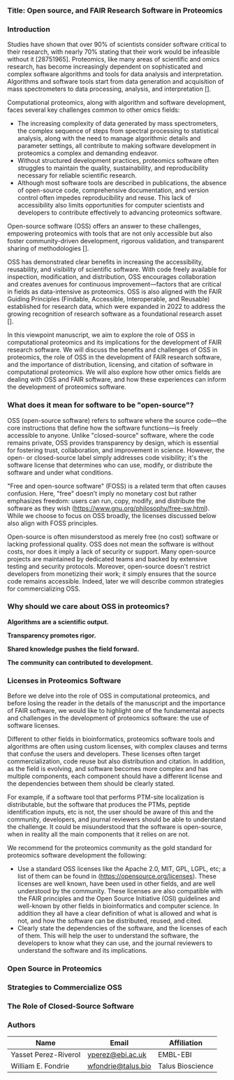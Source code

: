 ### Title: Open source, and FAIR Research Software in Proteomics

### Introduction

Studies have shown that over 90% of scientists consider software critical to their research, with nearly 70% stating that their work would be infeasible without it [28751965]. Proteomics, like many areas of scientific and omics research, has become increasingly dependent on sophisticated and complex software algorithms and tools for data analysis and interpretation. Algorithms and software tools start from data generation and acquisition of mass spectrometers to data processing, analysis, and interpretation []. 

Computational proteomics, along with algorithm and software development, faces several key challenges common to other omics fields:

- The increasing complexity of data generated by mass spectrometers, the complex sequence of steps from spectral processing to statistical analysis, along with the need to manage algorithmic details and parameter settings, all contribute to making software development in proteomics a complex and demanding endeavor.
- Without structured development practices, proteomics software often struggles to maintain the quality, sustainability, and reproducibility necessary for reliable scientific research.
- Although most software tools are described in publications, the absence of open-source code, comprehensive documentation, and version control often impedes reproducibility and reuse. This lack of accessibility also limits opportunities for computer scientists and developers to contribute effectively to advancing proteomics software.

Open-source software (OSS) offers an answer to these challenges, empowering proteomics with tools that are not only accessible but also foster community-driven development, rigorous validation, and transparent sharing of methodologies [].

OSS has demonstrated clear benefits in increasing the accessibility, reusability, and visibility of scientific software. With code freely available for inspection, modification, and distribution, OSS encourages collaboration and creates avenues for continuous improvement—factors that are critical in fields as data-intensive as proteomics. OSS is also aligned with the FAIR Guiding Principles (Findable, Accessible, Interoperable, and Reusable) established for research data, which were expanded in 2022 to address the growing recognition of research software as a foundational research asset [].

In this viewpoint manuscript, we aim to explore the role of OSS in computational proteomics and its implications for the development of FAIR research software. We will discuss the benefits and challenges of OSS in proteomics, the role of OSS in the development of FAIR research software, and the importance of distribution, licensing, and citation of software in computational proteomics. We will also explore how other omics fields are dealing with OSS and FAIR software, and how these experiences can inform the development of proteomics software.

### What does it mean for software to be "open-source"? 

OSS (open-source software) refers to software where the source code—the core instructions that define how the software functions—is freely accessible to anyone. Unlike "closed-source" software, where the code remains private, OSS provides transparency by design, which is essential for fostering trust, collaboration, and improvement in science. However, the open- or closed-source label simply addresses code visibility; it's the software license that determines who can use, modify, or distribute the software and under what conditions.

"Free and open-source software" (FOSS) is a related term that often causes confusion. Here, "free" doesn’t imply no monetary cost but rather emphasizes freedom: users can run, copy, modify, and distribute the software as they wish (https://www.gnu.org/philosophy/free-sw.html). While we choose to focus on OSS broadly, the licenses discussed below also align with FOSS principles.

Open-source is often misunderstood as merely free (no cost) software or lacking professional quality. OSS does not mean the software is without costs, nor does it imply a lack of security or support. Many open-source projects are maintained by dedicated teams and backed by extensive testing and security protocols. Moreover, open-source doesn't restrict developers from monetizing their work; it simply ensures that the source code remains accessible. Indeed, later we will describe common strategies for commercializing OSS.

### Why should we care about OSS in proteomics?

**Algorithms are a scientific output.**

**Transparency promotes rigor.**

**Shared knowledge pushes the field forward.**

**The community can contributed to development.**

### Licenses in Proteomics Software

Before we delve into the role of OSS in computational proteomics, and before losing the reader in the details of the manuscript and the importance of FAIR software, we would like to highlight one of the fundamental aspects and challenges in the development of proteomics software: the use of software licenses.

Different to other fields in bioinformatics, proteomics software tools and algorithms are often using custom licenses, with complex clauses and terms that confuse the users and developers. These licenses often target commercialization, code reuse but also distribution and citation. In addition, as the field is evolving, and software becomes more complex and has multiple components, each component should have a different license and the dependencies between them should be clearly stated. 

For example, if a software tool that performs PTM-site localization is distributable, but the software that produces the PTMs, peptide identification inputs, etc is not, the user should be aware of this and the community, developers, and journal reviewers should be able to understand the challenge. It could be misunderstood that the software is open-source, when in reality all the main components that it relies on are not. 

We recommend for the proteomics community as the gold standard for proteomics software development the following: 

- Use a standard OSS licenses like the Apache 2.0, MIT, GPL, LGPL, etc; a list of them can be found in (https://opensource.org/licenses). These licenses are well known, have been used in other fields, and are well understood by the community. These licenses are also compatible with the FAIR principles and the Open Source Initiative (OSI) guidelines and well-known by other fields in bioinformatics and computer science. In addition they all have a clear definition of what is allowed and what is not, and how the software can be distributed, reused, and cited.
- Clearly state the dependencies of the software, and the licenses of each of them. This will help the user to understand the software, the developers to know what they can use, and the journal reviewers to understand the software and its implications.

### Open Source in Proteomics

### Strategies to Commercialize OSS

### The Role of Closed-Source Software

### Authors

| Name | Email | Affiliation |
|------|-------|-------------|
|Yasset Perez-Riverol | yperez@ebi.ac.uk | EMBL-EBI |
|William E. Fondrie | wfondrie@talus.bio | Talus Bioscience |
